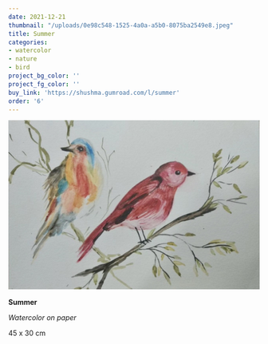 ```yaml
---
date: 2021-12-21
thumbnail: "/uploads/0e98c548-1525-4a0a-a5b0-8075ba2549e8.jpeg"
title: Summer
categories:
- watercolor
- nature
- bird
project_bg_color: ''
project_fg_color: ''
buy_link: 'https://shushma.gumroad.com/l/summer'
order: '6'
---
```

![](/uploads/0e98c548-1525-4a0a-a5b0-8075ba2549e8.jpeg)

**Summer**

_Watercolor on paper_

45 x 30 cm